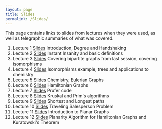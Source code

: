 ```yaml
---
layout: page
title: Slides
permalink: /Slides/
---
```


This page contains links to slides from lectures when they were used, as well as telegraphic summaries of what was covered.

1. Lecture 1 [Slides](../Slides/Lecture1.html) Introduction, Degree and Handshaking
1. Lecture 2 [Slides](../Slides/InstantInsanityAndDefinitions.pdf) Instant Insanity and basic definitions
1. Lecture 3 [Slides](../Slides/Isomorphisms.html) Covering bipartite graphs from last session, covering isomorphisms
1. Lecture 4 [Slides](../Slides/Trees.pdf) Isomorphisms example, trees and applications to chemistry
1. Lecture 5 [Slides](../Slides/Lecture5.pdf) Chemistry, Eulerian Graphs
1. Lecture 6 [Slides](../Slides/Lecture6.pdf) Hamiltonian Graphs
1. Lecture 7 [Slides](../Slides/Prufer.pdf) Prufer code
1. Lecture 8 [Slides](../Slides/KruskalPrim.pdf) Kruskal and Prim's algorithms
1. Lecture 9 [Slides](../Slides/ShortestLongest.pdf) Shortest and Longest paths
1. Lecture 10 [Slides](../Slides/TSP.pdf) Traveling Salesperson Problem
1. Lecture 11 [Slides](../Slides/Lecture7.pdf) Introduction to Planar Graphs
1. Lecture 12 [Slides](../Slides/Lecture8.pdf) Planarity Algorithm for Hamiltonian Graphs and Kuratowski's Theorem

